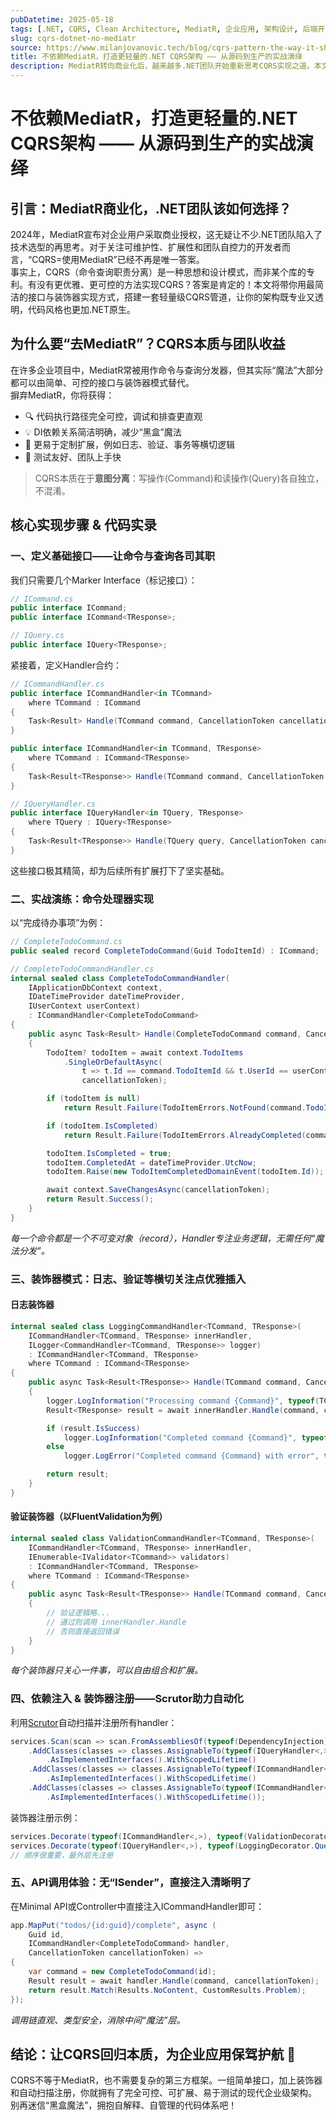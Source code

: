 ```yaml
---
pubDatetime: 2025-05-18
tags: [.NET, CQRS, Clean Architecture, MediatR, 企业应用, 架构设计, 后端开发]
slug: cqrs-dotnet-no-mediatr
source: https://www.milanjovanovic.tech/blog/cqrs-pattern-the-way-it-should-have-been-from-the-start
title: 不依赖MediatR，打造更轻量的.NET CQRS架构 —— 从源码到生产的实战演绎
description: MediatR转向商业化后，越来越多.NET团队开始重新思考CQRS实现之道。本文从实际工程出发，手把手教你用最简单的接口与装饰器模式，实现可维护、可扩展、易测试的CQRS应用管道，并附真实代码与架构剖析，助力你的企业级项目走得更远！
---
```


# 不依赖MediatR，打造更轻量的.NET CQRS架构 —— 从源码到生产的实战演绎

## 引言：MediatR商业化，.NET团队该如何选择？

2024年，MediatR宣布对企业用户采取商业授权，这无疑让不少.NET团队陷入了技术选型的再思考。对于关注可维护性、扩展性和团队自控力的开发者而言，“CQRS=使用MediatR”已经不再是唯一答案。  
事实上，CQRS（命令查询职责分离）是一种思想和设计模式，而非某个库的专利。有没有更优雅、更可控的方法实现CQRS？答案是肯定的！本文将带你用最简洁的接口与装饰器实现方式，搭建一套轻量级CQRS管道，让你的架构既专业又透明，代码风格也更加.NET原生。

## 为什么要“去MediatR”？CQRS本质与团队收益

在许多企业项目中，MediatR常被用作命令与查询分发器，但其实际“魔法”大部分都可以由简单、可控的接口与装饰器模式替代。  
摒弃MediatR，你将获得：

- 🔍 代码执行路径完全可控，调试和排查更直观
- 💡 DI依赖关系简洁明确，减少“黑盒”魔法
- 🚦 更易于定制扩展，例如日志、验证、事务等横切逻辑
- 🧪 测试友好、团队上手快

> CQRS本质在于**意图分离**：写操作(Command)和读操作(Query)各自独立，不混淆。

## 核心实现步骤 & 代码实录

### 一、定义基础接口——让命令与查询各司其职

我们只需要几个Marker Interface（标记接口）：

```csharp
// ICommand.cs
public interface ICommand;
public interface ICommand<TResponse>;

// IQuery.cs
public interface IQuery<TResponse>;
```

紧接着，定义Handler合约：

```csharp
// ICommandHandler.cs
public interface ICommandHandler<in TCommand>
    where TCommand : ICommand
{
    Task<Result> Handle(TCommand command, CancellationToken cancellationToken);
}

public interface ICommandHandler<in TCommand, TResponse>
    where TCommand : ICommand<TResponse>
{
    Task<Result<TResponse>> Handle(TCommand command, CancellationToken cancellationToken);
}

// IQueryHandler.cs
public interface IQueryHandler<in TQuery, TResponse>
    where TQuery : IQuery<TResponse>
{
    Task<Result<TResponse>> Handle(TQuery query, CancellationToken cancellationToken);
}
```

这些接口极其精简，却为后续所有扩展打下了坚实基础。

### 二、实战演练：命令处理器实现

以“完成待办事项”为例：

```csharp
// CompleteTodoCommand.cs
public sealed record CompleteTodoCommand(Guid TodoItemId) : ICommand;

// CompleteTodoCommandHandler.cs
internal sealed class CompleteTodoCommandHandler(
    IApplicationDbContext context,
    IDateTimeProvider dateTimeProvider,
    IUserContext userContext)
    : ICommandHandler<CompleteTodoCommand>
{
    public async Task<Result> Handle(CompleteTodoCommand command, CancellationToken cancellationToken)
    {
        TodoItem? todoItem = await context.TodoItems
            .SingleOrDefaultAsync(
                t => t.Id == command.TodoItemId && t.UserId == userContext.UserId,
                cancellationToken);

        if (todoItem is null)
            return Result.Failure(TodoItemErrors.NotFound(command.TodoItemId));

        if (todoItem.IsCompleted)
            return Result.Failure(TodoItemErrors.AlreadyCompleted(command.TodoItemId));

        todoItem.IsCompleted = true;
        todoItem.CompletedAt = dateTimeProvider.UtcNow;
        todoItem.Raise(new TodoItemCompletedDomainEvent(todoItem.Id));

        await context.SaveChangesAsync(cancellationToken);
        return Result.Success();
    }
}
```

_每一个命令都是一个不可变对象（record），Handler专注业务逻辑，无需任何“魔法分发”。_

### 三、装饰器模式：日志、验证等横切关注点优雅插入

#### 日志装饰器

```csharp
internal sealed class LoggingCommandHandler<TCommand, TResponse>(
    ICommandHandler<TCommand, TResponse> innerHandler,
    ILogger<CommandHandler<TCommand, TResponse>> logger)
    : ICommandHandler<TCommand, TResponse>
    where TCommand : ICommand<TResponse>
{
    public async Task<Result<TResponse>> Handle(TCommand command, CancellationToken cancellationToken)
    {
        logger.LogInformation("Processing command {Command}", typeof(TCommand).Name);
        Result<TResponse> result = await innerHandler.Handle(command, cancellationToken);

        if (result.IsSuccess)
            logger.LogInformation("Completed command {Command}", typeof(TCommand).Name);
        else
            logger.LogError("Completed command {Command} with error", typeof(TCommand).Name);

        return result;
    }
}
```

#### 验证装饰器（以FluentValidation为例）

```csharp
internal sealed class ValidationCommandHandler<TCommand, TResponse>(
    ICommandHandler<TCommand, TResponse> innerHandler,
    IEnumerable<IValidator<TCommand>> validators)
    : ICommandHandler<TCommand, TResponse>
    where TCommand : ICommand<TResponse>
{
    public async Task<Result<TResponse>> Handle(TCommand command, CancellationToken cancellationToken)
    {
        // 验证逻辑略...
        // 通过则调用 innerHandler.Handle
        // 否则直接返回错误
    }
}
```

_每个装饰器只关心一件事，可以自由组合和扩展。_

### 四、依赖注入 & 装饰器注册——Scrutor助力自动化

利用[Scrutor](https://github.com/khellang/Scrutor)自动扫描并注册所有handler：

```csharp
services.Scan(scan => scan.FromAssembliesOf(typeof(DependencyInjection))
    .AddClasses(classes => classes.AssignableTo(typeof(IQueryHandler<,>)), publicOnly: false)
        .AsImplementedInterfaces().WithScopedLifetime()
    .AddClasses(classes => classes.AssignableTo(typeof(ICommandHandler<>)), publicOnly: false)
        .AsImplementedInterfaces().WithScopedLifetime()
    .AddClasses(classes => classes.AssignableTo(typeof(ICommandHandler<,>)), publicOnly: false)
        .AsImplementedInterfaces().WithScopedLifetime());
```

装饰器注册示例：

```csharp
services.Decorate(typeof(ICommandHandler<,>), typeof(ValidationDecorator.CommandHandler<,>));
services.Decorate(typeof(IQueryHandler<,>), typeof(LoggingDecorator.QueryHandler<,>));
// 顺序很重要，最外层先注册
```

### 五、API调用体验：无“ISender”，直接注入清晰明了

在Minimal API或Controller中直接注入ICommandHandler即可：

```csharp
app.MapPut("todos/{id:guid}/complete", async (
    Guid id,
    ICommandHandler<CompleteTodoCommand> handler,
    CancellationToken cancellationToken) =>
{
    var command = new CompleteTodoCommand(id);
    Result result = await handler.Handle(command, cancellationToken);
    return result.Match(Results.NoContent, CustomResults.Problem);
});
```

_调用链直观、类型安全，消除中间“魔法”层。_

## 结论：让CQRS回归本质，为企业应用保驾护航 🚀

CQRS不等于MediatR，也不需要复杂的第三方框架。一组简单接口，加上装饰器和自动扫描注册，你就拥有了完全可控、可扩展、易于测试的现代企业级架构。  
别再迷信“黑盒魔法”，拥抱自解释、自管理的代码体系吧！

